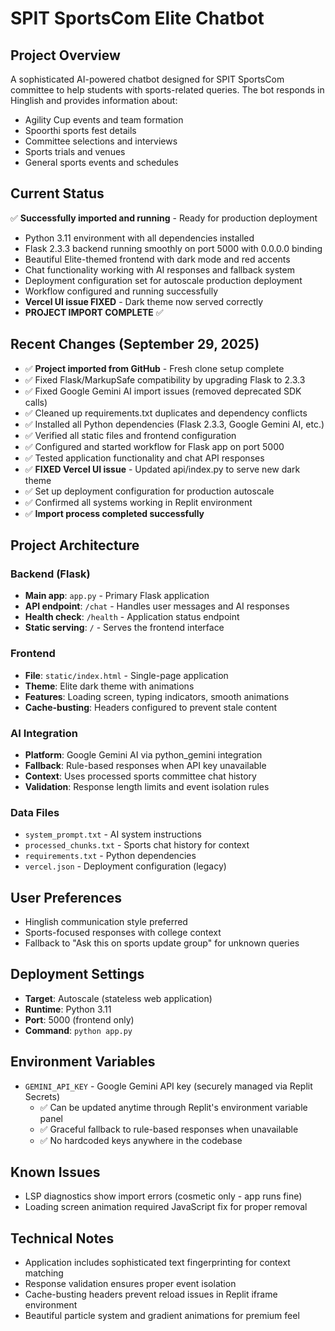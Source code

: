 # SPIT SportsCom Elite Chatbot

## Project Overview
A sophisticated AI-powered chatbot designed for SPIT SportsCom committee to help students with sports-related queries. The bot responds in Hinglish and provides information about:
- Agility Cup events and team formation
- Spoorthi sports fest details
- Committee selections and interviews
- Sports trials and venues
- General sports events and schedules

## Current Status
✅ **Successfully imported and running** - Ready for production deployment
- Python 3.11 environment with all dependencies installed
- Flask 2.3.3 backend running smoothly on port 5000 with 0.0.0.0 binding
- Beautiful Elite-themed frontend with dark mode and red accents
- Chat functionality working with AI responses and fallback system
- Deployment configuration set for autoscale production deployment
- Workflow configured and running successfully
- **Vercel UI issue FIXED** - Dark theme now served correctly
- **PROJECT IMPORT COMPLETE** ✅

## Recent Changes (September 29, 2025)
- ✅ **Project imported from GitHub** - Fresh clone setup complete
- ✅ Fixed Flask/MarkupSafe compatibility by upgrading Flask to 2.3.3  
- ✅ Fixed Google Gemini AI import issues (removed deprecated SDK calls)
- ✅ Cleaned up requirements.txt duplicates and dependency conflicts
- ✅ Installed all Python dependencies (Flask 2.3.3, Google Gemini AI, etc.)
- ✅ Verified all static files and frontend configuration
- ✅ Configured and started workflow for Flask app on port 5000
- ✅ Tested application functionality and chat API responses
- ✅ **FIXED Vercel UI issue** - Updated api/index.py to serve new dark theme
- ✅ Set up deployment configuration for production autoscale  
- ✅ Confirmed all systems working in Replit environment
- ✅ **Import process completed successfully**

## Project Architecture

### Backend (Flask)
- **Main app**: `app.py` - Primary Flask application
- **API endpoint**: `/chat` - Handles user messages and AI responses
- **Health check**: `/health` - Application status endpoint
- **Static serving**: `/` - Serves the frontend interface

### Frontend 
- **File**: `static/index.html` - Single-page application
- **Theme**: Elite dark theme with animations
- **Features**: Loading screen, typing indicators, smooth animations
- **Cache-busting**: Headers configured to prevent stale content

### AI Integration
- **Platform**: Google Gemini AI via python_gemini integration
- **Fallback**: Rule-based responses when API key unavailable
- **Context**: Uses processed sports committee chat history
- **Validation**: Response length limits and event isolation rules

### Data Files
- `system_prompt.txt` - AI system instructions
- `processed_chunks.txt` - Sports chat history for context
- `requirements.txt` - Python dependencies
- `vercel.json` - Deployment configuration (legacy)

## User Preferences
- Hinglish communication style preferred
- Sports-focused responses with college context
- Fallback to "Ask this on sports update group" for unknown queries

## Deployment Settings
- **Target**: Autoscale (stateless web application)
- **Runtime**: Python 3.11
- **Port**: 5000 (frontend only)
- **Command**: `python app.py`

## Environment Variables
- `GEMINI_API_KEY` - Google Gemini API key (securely managed via Replit Secrets)
  - ✅ Can be updated anytime through Replit's environment variable panel
  - ✅ Graceful fallback to rule-based responses when unavailable
  - ✅ No hardcoded keys anywhere in the codebase

## Known Issues
- LSP diagnostics show import errors (cosmetic only - app runs fine)
- Loading screen animation required JavaScript fix for proper removal

## Technical Notes
- Application includes sophisticated text fingerprinting for context matching
- Response validation ensures proper event isolation
- Cache-busting headers prevent reload issues in Replit iframe environment
- Beautiful particle system and gradient animations for premium feel